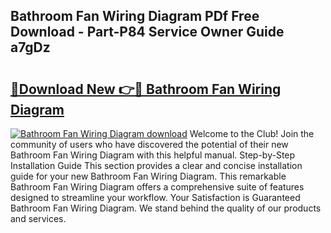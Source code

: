 ## Bathroom Fan Wiring Diagram PDf Free Download - Part-P84 Service Owner Guide a7gDz

# <h2><a href="http://dfmpzk.blite.top/?on=Bathroom+Fan+Wiring+Diagram">🔗Download New 👉🔴 Bathroom Fan Wiring Diagram</a></h2>

[![Bathroom Fan Wiring Diagram download](https://i.imgur.com/lujVjoI.png)](http://dfmpzk.blite.top/?on=Bathroom+Fan+Wiring+Diagram)
Welcome to the Club! Join the community of users who have discovered the potential of their new Bathroom Fan Wiring Diagram with this helpful manual. Step-by-Step Installation Guide This section provides a clear and concise installation guide for your new Bathroom Fan Wiring Diagram. This remarkable Bathroom Fan Wiring Diagram offers a comprehensive suite of features designed to streamline your workflow. Your Satisfaction is Guaranteed Bathroom Fan Wiring Diagram. We stand behind the quality of our products and services.
